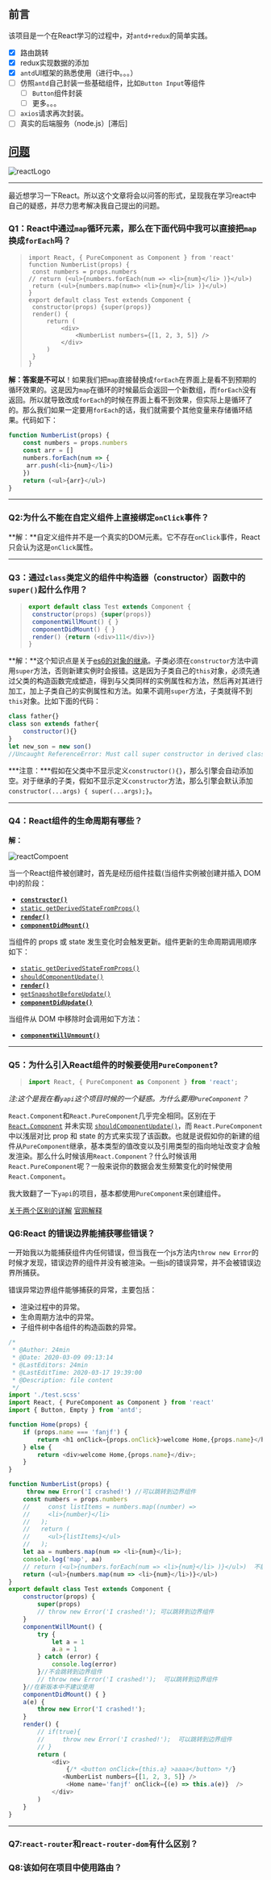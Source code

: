 <!--
 * @Author: 24min
 * @Date: 2020-04-08 07:16:42
 * @LastEditors: 24min
 * @LastEditTime: 2020-04-09 19:16:09
 * @Description: file content
 -->
## 前言

该项目是一个在React学习的过程中，对`antd+redux`的简单实践。

- [x] 路由跳转
- [x] redux实现数据的添加
- [x] `antd`UI框架的熟悉使用（进行中。。。）
- [ ] 仿照`antd`自己封装一些基础组件，比如`Button Input`等组件
  - [ ] `Button`组件封装
  - [ ] 更多。。。
- [ ] `axios`请求再次封装。
- [ ] 真实的后端服务（node.js）[滞后]

## 

## [问题](https://github.com/24min/Document/blob/master/vue/learnReact.md)

![reactLogo](https://github.com/24min/Document/blob/master/images/reactLogo.png)



------

​       最近想学习一下React。所以这个文章将会以问答的形式，呈现我在学习react中自己的疑惑，并尽力思考解决我自己提出的问题。

### Q1：React中通过`map`循环元素，那么在下面代码中我可以直接把`map`换成`forEach`吗？

> ```react
> import React, { PureComponent as Component } from 'react'
> function NumberList(props) {
>  const numbers = props.numbers
> // return (<ul>{numbers.forEach(num => <li>{num}</li> )}</ul>)  
>  return (<ul>{numbers.map(num=> <li>{num}</li> )}</ul>)
> }
> export default class Test extends Component {
>  constructor(props) {super(props)}
>  render() {
>      return (
>          <div>
>              <NumberList numbers={[1, 2, 3, 5]} />
>          </div>
>      )
>  }
> }
> ```
>
> 

**解：**答案是**不可以**！如果我们把`map`直接替换成`forEach`在界面上是看不到预期的循环效果的。这是因为`map`在循环的时候最后会返回一个新数组，而`forEach`没有返回。所以就导致改成`forEach`的时候在界面上看不到效果，但实际上是循环了的。那么我们如果一定要用`forEach`的话，我们就需要个其他变量来存储循环结果。代码如下：

```js
function NumberList(props) {
    const numbers = props.numbers
    const arr = []
    numbers.forEach(num => {
     arr.push(<li>{num}</li>)   
    })
    return (<ul>{arr}</ul>)   
}
```

------

### Q2:为什么不能在自定义组件上直接绑定`onClick`事件？

**解：**自定义组件并不是一个真实的DOM元素。它不存在`onClick`事件，React只会认为这是`onClick`属性。

------

### Q3：通过`class`类定义的组件中构造器（constructor）函数中的`super()`起什么作用？

> ```js
> export default class Test extends Component {
>  constructor(props) {super(props)}
>  componentWillMount() { }
>  componentDidMount() { }
>  render() {return (<div>111</div>)}
> }
> ```
>
> 

**解：**这个知识点是关于[es6的对象的继承](https://es6.ruanyifeng.com/#docs/class-extends)。子类必须在`constructor`方法中调用`super`方法，否则新建实例时会报错。这是因为子类自己的`this`对象，必须先通过父类的构造函数完成塑造，得到与父类同样的实例属性和方法，然后再对其进行加工，加上子类自己的实例属性和方法。如果不调用`super`方法，子类就得不到`this`对象。比如下面的代码：

```js
class father{}
class son extends father{
    constructor(){}
}
let new_son = new son()  
//Uncaught ReferenceError: Must call super constructor in derived class before accessing 'this' or returning from derived constructor

```

***注意：***假如在父类中不显示定义`constructor(){}`，那么引擎会自动添加空。对于继承的子类，假如不显示定义`constructor`方法，那么引擎会默认添加` constructor(...args) { super(...args);}`。

------

### Q4：React组件的生命周期有哪些？

**解：**

![reactCompoent](https://github.com/24min/Document/blob/master/images/reactCompoent.png)

当一个React组件被创建时，首先是经历组件挂载(当组件实例被创建并插入 DOM 中)的阶段：

- [**`constructor()`**](https://zh-hans.reactjs.org/docs/react-component.html#constructor)
- [`static getDerivedStateFromProps()`](https://zh-hans.reactjs.org/docs/react-component.html#static-getderivedstatefromprops)
- [**`render()`**](https://zh-hans.reactjs.org/docs/react-component.html#render)
- [**`componentDidMount()`**](https://zh-hans.reactjs.org/docs/react-component.html#componentdidmount)

当组件的 props 或 state 发生变化时会触发更新。组件更新的生命周期调用顺序如下：

- [`static getDerivedStateFromProps()`](https://zh-hans.reactjs.org/docs/react-component.html#static-getderivedstatefromprops)
- [`shouldComponentUpdate()`](https://zh-hans.reactjs.org/docs/react-component.html#shouldcomponentupdate)
- [**`render()`**](https://zh-hans.reactjs.org/docs/react-component.html#render)
- [`getSnapshotBeforeUpdate()`](https://zh-hans.reactjs.org/docs/react-component.html#getsnapshotbeforeupdate)
- [**`componentDidUpdate()`**](https://zh-hans.reactjs.org/docs/react-component.html#componentdidupdate)

当组件从 DOM 中移除时会调用如下方法：

- [**`componentWillUnmount()`**](https://zh-hans.reactjs.org/docs/react-component.html#componentwillunmount)

------

### Q5：为什么引入React组件的时候要使用`PureComponent`?

> ```js
> import React, { PureComponent as Component } from 'react';
> ```

*注:这个是我在看`yapi`这个项目时候的一个疑惑。为什么要用`PureComponent`？*

`React.Component`和`React.PureComponent`几乎完全相同。区别在于 [`React.Component`](https://zh-hans.reactjs.org/docs/react-api.html#reactcomponent) 并未实现 [`shouldComponentUpdate()`](https://zh-hans.reactjs.org/docs/react-component.html#shouldcomponentupdate)，而 `React.PureComponent` 中以浅层对比 prop 和 state 的方式来实现了该函数。也就是说假如你的新建的组件从`PureComponent`继承，基本类型的值改变以及引用类型的指向地址改变才会触发渲染。那么什么时候该用`React.Component`？什么时候该用`React.PureComponent`呢？一般来说你的数据会发生频繁变化的时候使用`React.Component`。

我大致翻了一下`yapi`的项目，基本都使用`PureComponent`来创建组件。

[关于两个区别的详解](https://juejin.im/post/5b614d9bf265da0fa759e84b)  [官网解释](https://zh-hans.reactjs.org/docs/react-api.html)

### Q6:React 的错误边界能捕获哪些错误？

​       一开始我以为能捕获组件内任何错误，但当我在一个js方法内`throw new Error`的时候才发现，错误边界的组件并没有被渲染。一些js的错误异常，并不会被错误边界所捕获。

 错误异常边界组件能够捕获的异常，主要包括：

- 渲染过程中的异常。
- 生命周期方法中的异常。
- 子组件树中各组件的构造函数的异常。

```js
/*
 * @Author: 24min
 * @Date: 2020-03-09 09:13:14
 * @LastEditors: 24min
 * @LastEditTime: 2020-03-17 19:39:00
 * @Description: file content
 */
import './test.scss'
import React, { PureComponent as Component } from 'react'
import { Button, Empty } from 'antd';

function Home(props) {
    if (props.name === 'fanjf') {
        return <h1 onClick={props.onClick}>welcome Home,{props.name}</h1>;
    } else {
        return <div>welcome Home,{props.name}</div>;
    }
}

function NumberList(props) {
     throw new Error('I crashed!') //可以跳转到边界组件
    const numbers = props.numbers
    //     const listItems = numbers.map((number) =>
    //     <li>{number}</li>
    //   );
    //   return (
    //     <ul>{listItems}</ul>
    //   );
    let aa = numbers.map(num => <li>{num}</li>);
    console.log('map', aa)
    // return (<ul>{numbers.forEach(num => <li>{num}</li> )}</ul>)  不能用foreach 因为foreach没有返回值 不能这么写
    return (<ul>{numbers.map(num => <li>{num}</li>)}</ul>)
}
export default class Test extends Component {
    constructor(props) {
        super(props)
        // throw new Error('I crashed!'); 可以跳转到边界组件
    }
    componentWillMount() {
        try {
            let a = 1
            a.a = 1
        } catch (error) {
            console.log(error)
        }//不会跳转到边界组件
        // throw new Error('I crashed!');  可以跳转到边界组件
    }//在新版本中不建议使用
    componentDidMount() { }
    a(e) {
        throw new Error('I crashed!');
    }
    render() {
        // if(true){
        //     throw new Error('I crashed!');  可以跳转到边界组件
        // }
        return (
            <div>
                {/* <button onClick={this.a} >aaaa</button> */}
               <NumberList numbers={[1, 2, 3, 5]} />
                <Home name='fanjf' onClick={(e) => this.a(e)}  />
            </div>
        )
    }
}

```



------

### Q7:`react-router`和`react-router-dom`有什么区别？

### Q8:该如何在项目中使用路由？





